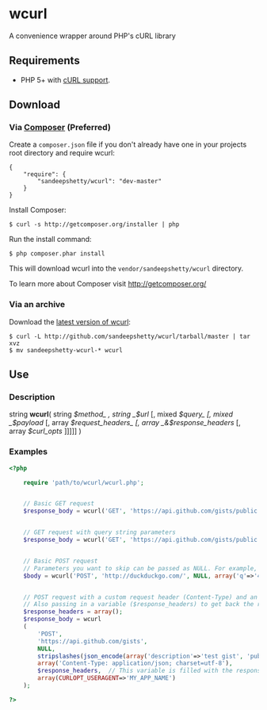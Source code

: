 # wcurl

A convenience wrapper around PHP's cURL library


## Requirements

* PHP 5+ with [cURL support](http://php.net/manual/en/book.curl.php).


## Download

### Via [Composer](http://getcomposer.org/) (Preferred)

Create a `composer.json` file if you don't already have one in your projects root directory and require wcurl:

```
{
	"require": {
		"sandeepshetty/wcurl": "dev-master"
	}
}
```

Install Composer:
```
$ curl -s http://getcomposer.org/installer | php
```

Run the install command:
```
$ php composer.phar install
```

This will download wcurl into the `vendor/sandeepshetty/wcurl` directory.

To learn more about Composer visit http://getcomposer.org/


### Via an archive
Download the [latest version of wcurl](https://github.com/sandeepshetty/wcurl/archives/master):

```shell
$ curl -L http://github.com/sandeepshetty/wcurl/tarball/master | tar xvz
$ mv sandeepshetty-wcurl-* wcurl
```

## Use


### Description

string __wcurl__( string _$method_ , string _$url_ [, mixed _$query_ [, mixed _$payload_ [, array _$request_headers_ [, array _&$response_headers_ [, array _$curl_opts_ ]]]]] )


### Examples

```php
<?php

	require 'path/to/wcurl/wcurl.php';


	// Basic GET request
	$response_body = wcurl('GET', 'https://api.github.com/gists/public');


	// GET request with query string parameters
	$response_body = wcurl('GET', 'https://api.github.com/gists/public', array('page'=>1, 'per_page'=>2));


	// Basic POST request
	// Parameters you want to skip can be passed as NULL. For example, here the query parameter is passed as NULL.
	$body = wcurl('POST', 'http://duckduckgo.com/', NULL, array('q'=>'42', 'format'=>'json'));


	// POST request with a custom request header (Content-Type) and an overriden cURL opt (CURLOPT_USERAGENT)
	// Also passing in a variable ($response_headers) to get back the response headers
	$response_headers = array();
	$response_body = wcurl
	(
		'POST',
		'https://api.github.com/gists',
		NULL,
		stripslashes(json_encode(array('description'=>'test gist', 'public'=>true, 'files'=>array('42.txt'=>array('content'=>'The Answer to the Ultimate Question of Life, the Universe, and Everything'))))),
		array('Content-Type: application/json; charset=utf-8'),
		$response_headers,	// This variable is filled with the response headers
		array(CURLOPT_USERAGENT=>'MY_APP_NAME')
	);

?>
```